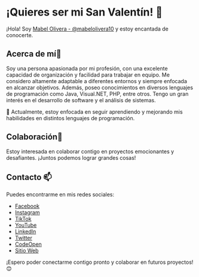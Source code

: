 # ¡Quieres ser mi San Valentín! 💖
¡Hola! Soy [Mabel Olivera - @mabelolivera10]() y estoy encantada de conocerte.

## Acerca de mí👀
Soy una persona apasionada por mi profesión, con una excelente capacidad de organización y facilidad para trabajar en equipo. Me considero altamente adaptable a diferentes entornos y siempre enfocada en alcanzar objetivos. Además, poseo conocimientos en diversos lenguajes de programación como Java, Visual.NET, PHP, entre otros. Tengo un gran interés en el desarrollo de software y el análisis de sistemas.

🌱 Actualmente, estoy enfocada en seguir aprendiendo y mejorando mis habilidades en distintos lenguajes de programación.

## Colaboración💞
Estoy interesada en colaborar contigo en proyectos emocionantes y desafiantes. ¡Juntos podemos lograr grandes cosas!

## Contacto 📫
Puedes encontrarme en mis redes sociales:

- [Facebook](https://www.facebook.com/mabelquispeolivera/)
- [Instagram](https://www.instagram.com/mabelolivera10/)
- [TikTok](https://www.tiktok.com/@encodedmabel)
- [YouTube](https://www.youtube.com/@encodedmabel)
- [LinkedIn](https://www.linkedin.com/in/mabelquispeolivera/)
- [Twitter](https://twitter.com/mabel_Q_O)
- [CodeOpen](https://codepen.io/mabelolivera10)
- [Sitio Web](https://encoded.pe/)

¡Espero poder conectarme contigo pronto y colaborar en futuros proyectos! 😊